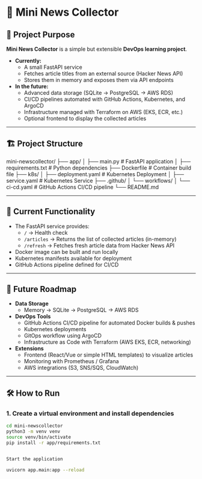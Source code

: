# 📰 Mini News Collector  

## 📌 Project Purpose  
**Mini News Collector** is a simple but extensible **DevOps learning project**.  

- **Currently:**  
  - A small FastAPI service  
  - Fetches article titles from an external source (Hacker News API)  
  - Stores them in memory and exposes them via API endpoints  
- **In the future:**  
  - Advanced data storage (SQLite → PostgreSQL → AWS RDS)  
  - CI/CD pipelines automated with GitHub Actions, Kubernetes, and ArgoCD  
  - Infrastructure managed with Terraform on AWS (EKS, ECR, etc.)  
  - Optional frontend to display the collected articles  

---

## 🏗️ Project Structure  


mini-newscollector/
├── app/
│ ├── main.py # FastAPI application
│ ├── requirements.txt # Python dependencies
├── Dockerfile # Container build file
├── k8s/
│ ├── deployment.yaml # Kubernetes Deployment
│ ├── service.yaml # Kubernetes Service
├── .github/
│ └── workflows/
│ └── ci-cd.yaml # GitHub Actions CI/CD pipeline
└── README.md


---

## 🚀 Current Functionality  
- The FastAPI service provides:  
  - `/` → Health check  
  - `/articles` → Returns the list of collected articles (in-memory)  
  - `/refresh` → Fetches fresh article data from Hacker News API  
- Docker image can be built and run locally  
- Kubernetes manifests available for deployment  
- GitHub Actions pipeline defined for CI/CD  

---

## 🔮 Future Roadmap  
- **Data Storage**  
  - Memory → SQLite → PostgreSQL → AWS RDS  
- **DevOps Tools**  
  - GitHub Actions CI/CD pipeline for automated Docker builds & pushes  
  - Kubernetes deployments  
  - GitOps workflow using ArgoCD  
  - Infrastructure as Code with Terraform (AWS EKS, ECR, networking)  
- **Extensions**  
  - Frontend (React/Vue or simple HTML templates) to visualize articles  
  - Monitoring with Prometheus / Grafana  
  - AWS integrations (S3, SNS/SQS, CloudWatch)  

---

## 🛠️ How to Run  

### 1. Create a virtual environment and install dependencies  
```bash
cd mini-newscollector
python3 -m venv venv
source venv/bin/activate
pip install -r app/requirements.txt


Start the application

uvicorn app.main:app --reload
